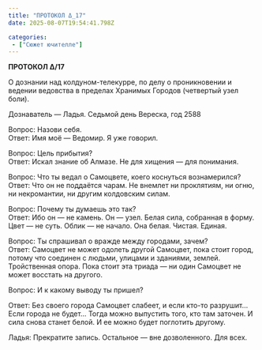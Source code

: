```yaml
---
title: "ПРОТОКОЛ Δ_17"
date: 2025-08-07T19:54:41.798Z

categories:
 - ["Сюжет ючителле"]
---
```


**ПРОТОКОЛ Δ/17**

О дознании над колдуном-телекурре, по делу о проникновении и ведении
ведовства в пределах Хранимых Городов (четвертый узел боли).

Дознаватель — Ладья. Седьмой день Вереска, год 2588

Вопрос: Назови себя.  
Ответ: Имя моё — Ведомир. Я уже говорил.

Вопрос: Цель прибытия?  
Ответ: Искал знание об Алмазе. Не для хищения — для понимания.

Вопрос: Что ты ведал о Самоцвете, коего коснуться вознамерился?  
Ответ: Что он не поддаётся чарам. Не внемлет ни проклятиям, ни огню, ни
некромантии, ни другим колдовским силам.

Вопрос: Почему ты думаешь это так?  
Ответ: Ибо он — не камень. Он — узел. Белая сила, собранная в форму.
Цвет — не суть. Облик — не начало. Она белая. Чистая. Единая.

Вопрос: Ты спрашивал о вражде между городами, зачем?  
Ответ: Самоцвет не может одолеть другой Самоцвет, пока стоит город,
потому что соединен с людьми, улицами и зданиями, землей. Тройственная
опора. Пока стоит эта триада — ни один Самоцвет не может восстать на
другого.

Вопрос: И к какому выводу ты пришел?

Ответ: Без своего города Самоцвет слабеет, и если кто-то разрушит… Если
города не будет… Тогда можно выпустить того, кто там заточен. И сила
снова станет белой. И ее можно будет поглотить другому.

Ладья: Прекратите запись. Остальное — вне дозволенного. Для всех.
